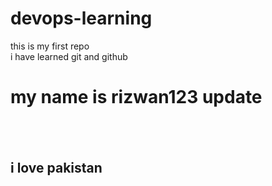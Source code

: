 # devops-learning
this is my first repo
<br>
i have learned git and github
<h1>my name is rizwan123 update <h2>
<br>
<h2> i love pakistan<h2>
